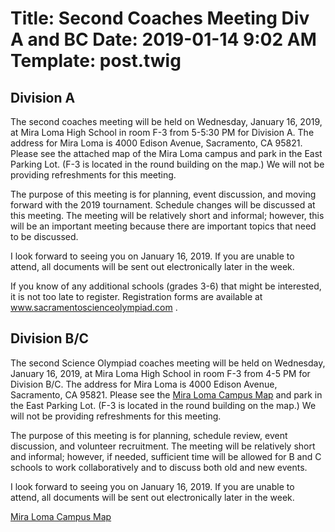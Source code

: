 Title: Second Coaches Meeting Div A and BC
Date: 2019-01-14 9:02 AM
Template: post.twig
===

## Division A
The second coaches meeting will be held on Wednesday, January 16, 2019, at Mira Loma High School in room F-3 from 5-5:30 PM for Division A.    The address for Mira Loma is 4000 Edison Avenue, Sacramento, CA 95821.  Please see the attached map of the Mira Loma campus and park in the East Parking Lot.  (F-3 is located in the round building on the map.)  We will not be providing refreshments for this meeting.

The purpose of this meeting is for planning, event discussion, and moving forward with the 2019 tournament.   Schedule changes will be discussed at this meeting.  The meeting will be relatively short and informal; however, this will be an important meeting because there are important topics that need to be discussed.  

I look forward to seeing you on January 16, 2019.   If you are unable to attend, all documents will be sent out electronically later in the week. 

If you know of any additional schools (grades 3-6) that might be interested, it is not too late to register.  Registration forms are available at www.sacramentoscienceolympiad.com .

## Division B/C
The second Science Olympiad coaches meeting will be held on Wednesday, January 16, 2019, at Mira Loma High School in room F-3 from 4-5 PM for Division B/C. The address for Mira Loma is 4000 Edison Avenue, Sacramento, CA 95821.  Please see the [Mira Loma Campus Map](/assets/competition-info/MLHSmap-with-parking.pdf) and park in the East Parking Lot.  (F-3 is located in the round building on the map.) We will not be providing refreshments for this meeting.

The purpose of this meeting is for planning, schedule review, event discussion, and volunteer recruitment.  The meeting will be relatively short and informal; however, if needed, sufficient time will be allowed for B and C schools to work collaboratively and to discuss both old and new events.

I look forward to seeing you on January 16, 2019.  If you are unable to attend, all documents will be sent out electronically later in the week. 

[Mira Loma Campus Map](/assets/competition-info/MLHSmap-with-parking.pdf)